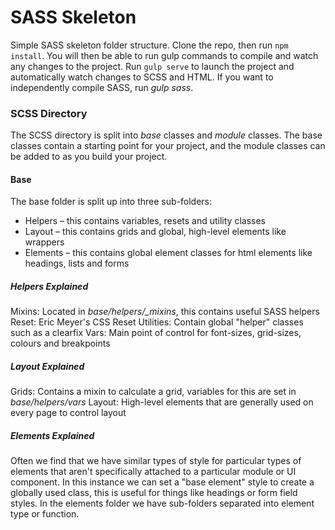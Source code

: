 # SASS Skeleton

Simple SASS skeleton folder structure. Clone the repo, then run `npm install`. You will then be able to run gulp commands to compile and watch any changes to the project. Run `gulp serve` to launch the project and automatically watch changes to SCSS and HTML. If you want to independently compile SASS, run *gulp sass*.

### SCSS Directory
The SCSS directory is split into *base* classes and *module* classes. The base classes contain a starting point for your project, and the module classes can be added to as you build your project.

#### Base
The base folder is split up into three sub-folders:
- Helpers  – this contains variables, resets and utility classes
- Layout – this contains grids and global, high-level elements like wrappers
- Elements – this contains global element classes for html elements like headings, lists and forms

##### Helpers Explained
Mixins: Located in *base/helpers/_mixins*, this contains useful SASS helpers
Reset: Eric Meyer's CSS Reset
Utilities: Contain global "helper" classes such as a clearfix
Vars: Main point of control for font-sizes, grid-sizes, colours and breakpoints

##### Layout Explained
Grids: Contains a mixin to calculate a grid, variables for this are set in *base/helpers/vars*
Layout: High-level elements that are generally used on every page to control layout

##### Elements Explained
Often we find that we have similar types of style for particular types of elements that aren't specifically attached to a particular module or UI component. In this instance we can set a "base element" style to create a globally used class, this is useful for things like headings or form field styles. In the elements folder we have sub-folders separated into element type or function.